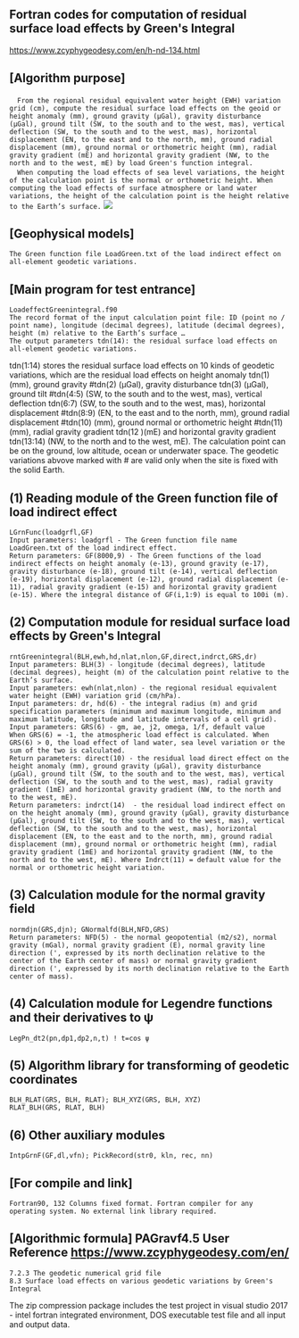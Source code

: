 ## Fortran codes for computation of residual surface load effects by Green's Integral
https://www.zcyphygeodesy.com/en/h-nd-134.html
## [Algorithm purpose]
&emsp;```From the regional residual equivalent water height (EWH) variation grid (cm), compute the residual surface load effects on the geoid or height anomaly (mm), ground gravity (μGal), gravity disturbance (μGal), ground tilt (SW, to the south and to the west, mas), vertical deflection (SW, to the south and to the west, mas), horizontal displacement (EN, to the east and to the north, mm), ground radial displacement (mm), ground normal or orthometric height (mm), radial gravity gradient (mE) and horizontal gravity gradient (NW, to the north and to the west, mE) by load Green's function integral.```  
&emsp;```When computing the load effects of sea level variations, the height of the calculation point is the normal or orthometric height. When computing the load effects of surface atmosphere or land water variations, the height of the calculation point is the height relative to the Earth’s surface.```
![](https://24192633.s21i.faiusr.com/2/ABUIABACGAAgtbbQuQYolb-olQIwlg44ugk.jpg)
## [Geophysical models]
    The Green function file LoadGreen.txt of the load indirect effect on all-element geodetic variations.
## [Main program for test entrance]
    LoadeffectGreenintegral.f90
    The record format of the input calculation point file: ID (point no / point name), longitude (decimal degrees), latitude (decimal degrees), height (m) relative to the Earth’s surface …
    The output parameters tdn(14): the residual surface load effects on all-element geodetic variations.
tdn(1:14) stores the residual surface load effects on 10 kinds of geodetic variations, which are the residual load effects on height anomaly tdn(1) (mm), ground gravity #tdn(2) (μGal), gravity disturbance tdn(3) (μGal), ground tilt #tdn(4:5) (SW, to the south and to the west, mas), vertical deflection tdn(6:7) (SW, to the south and to the west, mas), horizontal displacement #tdn(8:9) (EN, to the east and to the north, mm), ground radial displacement #tdn(10) (mm), ground normal or orthometric height #tdn(11) (mm), radial gravity gradient tdn(12 )(mE) and horizontal gravity gradient tdn(13:14) (NW, to the north and to the west, mE).
    The calculation point can be on the ground, low altitude, ocean or underwater space. The geodetic variations abvove marked with # are valid only when the site is fixed with the solid Earth.
## (1) Reading module of the Green function file of load indirect effect
    LGrnFunc(loadgrfl,GF)
    Input parameters: loadgrfl - The Green function file name LoadGreen.txt of the load indirect effect.
    Return parameters: GF(8000,9) - The Green functions of the load indirect effects on height anomaly (e-13), ground gravity (e-17), gravity disturbance (e-18), ground tilt (e-14), vertical deflection (e-19), horizontal displacement (e-12), ground radial displacement (e-11), radial gravity gradient (e-15) and horizontal gravity gradient (e-15). Where the integral distance of GF(i,1:9) is equal to 100i (m).
## (2) Computation module for residual surface load effects by Green's Integral
    rntGreenintegral(BLH,ewh,hd,nlat,nlon,GF,direct,indrct,GRS,dr)
    Input parameters: BLH(3) - longitude (decimal degrees), latitude (decimal degrees), height (m) of the calculation point relative to the Earth’s surface. 
    Input parameters: ewh(nlat,nlon) - the regional residual equivalent water height (EWH) variation grid (cm/hPa).
    Input parameters: dr, hd(6) - the integral radius (m) and grid specification parameters (minimum and maximum longitude, minimum and maximum latitude, longitude and latitude intervals of a cell grid).
    Input parameters: GRS(6) - gm, ae, j2, omega, 1/f, default value
    When GRS(6) = -1, the atmospheric load effect is calculated. When GRS(6) > 0, the load effect of land water, sea level variation or the sum of the two is calculated.
    Return parameters: direct(10) - the residual load direct effect on the height anomaly (mm), ground gravity (μGal), gravity disturbance (μGal), ground tilt (SW, to the south and to the west, mas), vertical deflection (SW, to the south and to the west, mas), radial gravity gradient (1mE) and horizontal gravity gradient (NW, to the north and to the west, mE).
    Return parameters: indrct(14)  - the residual load indirect effect on on the height anomaly (mm), ground gravity (μGal), gravity disturbance (μGal), ground tilt (SW, to the south and to the west, mas), vertical deflection (SW, to the south and to the west, mas), horizontal displacement (EN, to the east and to the north, mm), ground radial displacement (mm), ground normal or orthometric height (mm), radial gravity gradient (1mE) and horizontal gravity gradient (NW, to the north and to the west, mE). Where Indrct(11) = default value for the normal or orthometric height variation.
## (3) Calculation module for the normal gravity field
    normdjn(GRS,djn); GNormalfd(BLH,NFD,GRS)
    Return parameters: NFD(5) - the normal geopotential (m2/s2), normal gravity (mGal), normal gravity gradient (E), normal gravity line direction (', expressed by its north declination relative to the center of the Earth center of mass) or normal gravity gradient direction (', expressed by its north declination relative to the Earth center of mass).
## (4) Calculation module for Legendre functions and their derivatives to ψ
    LegPn_dt2(pn,dp1,dp2,n,t) ! t=cos ψ
## (5) Algorithm library for transforming of geodetic coordinates
    BLH_RLAT(GRS, BLH, RLAT); BLH_XYZ(GRS, BLH, XYZ)
    RLAT_BLH(GRS, RLAT, BLH)
## (6) Other auxiliary modules
    IntpGrnF(GF,dl,vfn); PickRecord(str0, kln, rec, nn)
## [For compile and link]
    Fortran90, 132 Columns fixed format. Fortran compiler for any operating system. No external link library required.
## [Algorithmic formula] PAGravf4.5 User Reference https://www.zcyphygeodesy.com/en/
    7.2.3 The geodetic numerical grid file
    8.3 Surface load effects on various geodetic variations by Green's Integral
The zip compression package includes the test project in visual studio 2017 - intel fortran integrated environment, DOS executable test file and all input and output data.
